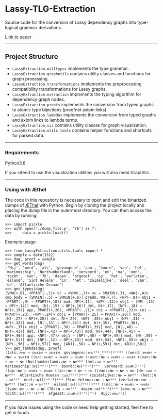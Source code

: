 # Lassy-TLG-Extraction
Source code for the conversion of Lassy dependency graphs into type-logical grammar derivations.

[Link to paper](http://www.lrec-conf.org/proceedings/lrec2020/pdf/2020.lrec-1.647.pdf)

---

## Project Structure
* `LassyExtraction.milltypes` implements the type grammar.
* `LassyExtraction.graphutils` contains utility classes and functions for graph processing.
* `LassyExtraction.transformations` implements the preprocessing compatibility transformations for Lassy graphs.
* `LassyExtraction.extraction` implements the typing algorithm for dependency graph nodes.
* `LassyExtraction.proofs` implements the conversion from typed graphs to atomic type bijections (proofnet axiom links).
* `LassyExtraction.lambdas` implements the conversion from typed graphs and axiom links to lambda terms.
* `LassyExtraction.viz` contains utility classes for graph visualization. 
* `LassyExtraction.utils.tools` contains helper functions and shortcuts for parsed data.

---
### Requirements
Python3.8

If you intend to use the visualization utilities you will also need GraphViz.

---
### Using with Æthel
The code in this repository is necessary to open and edit the binarized dumps of 
[ÆThel](https://github.com/konstantinosKokos/aethel) with Python.
Begin by cloning the project locally and placing the dump file in the outermost directory.
You can then access the data by running:
```
>>> import pickle
>>> with open('./dump_file.p', 'rb') as f: 
>>>     data = pickle.load(f)
```
Example usage:
```
>>> from LassyExtraction.utils.tools import *
>>> sample = data[1312]
>>> dag, proof = sample
>>> get_words(dag)
['Hij', 'werd', 'als', 'gevangene', 'aan', 'boord', 'van', 'het', 'marineschip', 'Northumberland', 'vervoerd', 'en', 'na', 'een', 'tocht', 'van', '70', 'dagen', 'afgezet', 'op', 'het', 'verlaten', 'eiland', 'Sint Helena', 'in', 'het', 'zuidelijke', 'deel', 'van', 'de', 'Atlantische Oceaan']
>>> get_types(dag)
[VNW(+,0), <PPART(-,1)> vc → <VNW(-,2)> su → SMAIN(+,3), <WW(-,4)> cmp_body → [SMAIN(-,5) → SMAIN(+,6)] predm, WW(+,7), <NP(-,8)> obj1 → [PPART(-,9) → PPART(+,10)] mod, NP(+,11), <NP(-,12)> obj1 → [NP(-,13) → NP(+,14)] mod, [N(-,15) → NP(+,16)] det, N(+,17), [NP(-,18) → NP(+,19)] app, PPART(+,20), <PPART(-,21)> cnj → <PPART(-,22)> cnj → PPART(+,23), <NP(-,24)> obj1 → [PPART(-,25) → PPART(+,26)] mod, [N(-,27) → NP(+,28)] det, N(+,29), <NP(-,30)> obj1 → [NP(-,31) → NP(+,32)] mod, [N(-,33) → NP(+,34)] det, N(+,35), PPART(+,36), <NP(-,37)> obj1 → [PPART(-,38) → PPART(+,39)] mod, [N(-,40) → NP(+,41)] det, [NP(-,42) → NP(+,43)] mod, N(+,44), [NP(-,45) → NP(+,46)] app, <NP(-,47)> obj1 → [NP(-,48) → NP(+,49)] mod, [N(-,50) → NP(+,51)] det, [NP(-,52) → NP(+,53)] mod, N(+,54), <NP(-,55)> obj1 → [NP(-,56) → NP(+,57)] mod, [ADJ(-,58) → NP(+,59)] det, ADJ(+,60)]
>>> get_lambda(dag, proof)
((als::ᴡᴡ → sᴍᴀɪɴ → sᴍᴀɪɴ  gevangene::ᴡᴡᶜᵐᵖ_ᵇᵒᵈʸ)ᵖʳᵉᵈᵐ ((werd::ᴘᴘᴀʀᴛ → ᴠɴᴡ → sᴍᴀɪɴ ((en::ᴘᴘᴀʀᴛ → ᴘᴘᴀʀᴛ → ᴘᴘᴀʀᴛ ((aan::ɴᴘ → ᴘᴘᴀʀᴛ → ᴘᴘᴀʀᴛ ((van::ɴᴘ → ɴᴘ → ɴᴘ (Northumberland::ɴᴘ → ɴᴘᵃᵖᵖ (het::ɴ → ɴᴘᵈᵉᵗ  marineschip::ɴ))ᵒᵇʲ¹)ᵐᵒᵈ  boord::ɴᴘ)ᵒᵇʲ¹)ᵐᵒᵈ  vervoerd::ᴘᴘᴀʀᴛ)ᶜⁿʲ) ((op::ɴᴘ → ᴘᴘᴀʀᴛ → ᴘᴘᴀʀᴛ ((in::ɴᴘ → ɴᴘ → ɴᴘ ((van::ɴᴘ → ɴᴘ → ɴᴘ (de::ᴀᴅᴊ → ɴᴘᵈᵉᵗ  Atlantische Oceaan::ᴀᴅᴊ)ᵒᵇʲ¹)ᵐᵒᵈ (zuidelijke::ɴᴘ → ɴᴘᵐᵒᵈ (het::ɴ → ɴᴘᵈᵉᵗ  deel::ɴ)))ᵒᵇʲ¹)ᵐᵒᵈ (Sint Helena::ɴᴘ → ɴᴘᵃᵖᵖ (verlaten::ɴᴘ → ɴᴘᵐᵒᵈ (het::ɴ → ɴᴘᵈᵉᵗ  eiland::ɴ))))ᵒᵇʲ¹)ᵐᵒᵈ ((na::ɴᴘ → ᴘᴘᴀʀᴛ → ᴘᴘᴀʀᴛ ((van::ɴᴘ → ɴᴘ → ɴᴘ (70::ɴ → ɴᴘᵈᵉᵗ  dagen::ɴ)ᵒᵇʲ¹)ᵐᵒᵈ (een::ɴ → ɴᴘᵈᵉᵗ  tocht::ɴ))ᵒᵇʲ¹)ᵐᵒᵈ  afgezet::ᴘᴘᴀʀᴛ))ᶜⁿʲ)ᵛᶜ)  Hij::ᴠɴᴡˢᵘ))
``` 
---
If you have issues using the code or need help getting started, feel free to get in touch.